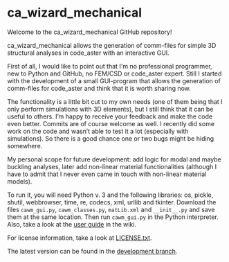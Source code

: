 # ca_wizard_mechanical
Welcome to the ca_wizard_mechanical GitHub repository!

ca_wizard_mechanical allows the generation of comm-files for simple 3D structural analyses in code_aster with an interactive GUI.

First of all, I would like to point out that I'm no professional programmer, new to Python and GitHub, no FEM/CSD or code_aster expert. Still I started with the development of a small GUI-program that allows the generation of comm-files for code_aster and think that it is worth sharing now.

The functionality is a little bit cut to my own needs (one of them being that I only perform simulations with 3D elements), but I still think that it can be useful to others. I’m happy to receive your feedback and make the code even better. Commits are of course welcome as well.
I recently did some work on the code and wasn’t able to test it a lot (especially with simulations). So there is a good chance one or two bugs might be hiding somewhere.

My personal scope for future development: add logic for modal and maybe buckling analyses, later add non-linear material functionalities (although I have to admit that I never even came in touch with non-linear material models).

To run it, you will need Python v. 3 and the following libraries: os, pickle, shutil, webbrowser, time, re, codecs, xml, urllib and tkinter. Download the files `cawm_gui.py`, `cawm_classes.py`, `matLib.xml` and `__init__.py` and save them at the same location. Then run `cawm_gui.py` in the Python interpreter. Also, take a look at the [user guide](https://github.com/kaktus018/ca_wizard_mechanical/wiki/User-Guide) in the wiki.

For license information, take a look at [LICENSE.txt](LICENSE.txt).

The latest version can be found in the [development branch](https://github.com/kaktus018/ca_wizard_mechanical/tree/development).
